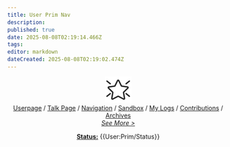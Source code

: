 ```yaml
---
title: User Prim Nav
description: 
published: true
date: 2025-08-08T02:19:14.466Z
tags: 
editor: markdown
dateCreated: 2025-08-08T02:19:02.474Z
---
```


<span style="color:#8e5a99;font-family:Georgia"><center><img src="/assets/staremphasis.png" alt="StarEmphasis.png"/><br/>
[Userpage](/en/user-prim) / [Talk Page](/en/user-talk-prim) / [Navigation](/en/user-prim-nav) / [Sandbox](/en/user-prim-sandbox) / [My Logs](/en/special-logs-prim) / [Contributions](/en/special-contributions-prim) / [Archives](/en/user-prim-archives) <br/>
*[See More >](/en/user-prim-directory)* 

**[Status:](/en/user-prim-status)** {{User:Prim/Status}}